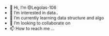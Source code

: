 - 👋 Hi, I’m @Legolas-106
- 👀 I’m interested in data..
- 🌱 I’m currently learning data structure and algo
- 💞️ I’m looking to collaborate on 
- 📫 How to reach me ...

<!---
Legolas-106/Legolas-106 is a ✨ special ✨ repository because its `README.md` (this file) appears on your GitHub profile.
You can click the Preview link to take a look at your changes.
--->

